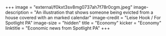+++
image = "external/f0kxt3sv8mg0737ah7f78r0cgm.jpeg"
image-description = "An illustration that shows someone being evicted from a house covered with an marked calendar"
image-credit = "Leise Hook / For Spotlight PA"
image-size = "hidden"
title = "Economy"
kicker = "Economy"
linktitle = "Economic news from Spotlight PA"
+++
